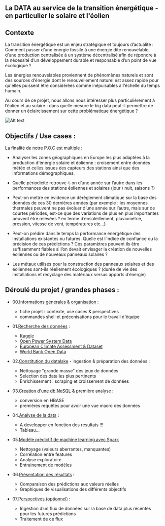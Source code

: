 ## La DATA au service de la transition énergétique - en particulier le solaire et l'éolien

## Contexte

La transition énergétique est un enjeu stratégique et toujours d’actualité : Comment passer d’une énergie fossile à une énergie dite renouvelable, d’une production centralisée à un système décentralisé afin de répondre à la nécessité d’un développement durable et responsable d’un point de vue écologique ? 

Les énergies renouvelables proviennent de phénomènes naturels et sont des sources d'énergie dont le renouvellement naturel est assez rapide pour qu'elles puissent être considérées comme inépuisables à l'échelle du temps humain.

Au cours de ce projet, nous allons nous intéresser plus particulièrement à l’éolien et au solaire : dans quelle mesure le big data peut-il permettre de donner un éclaircissement sur cette problématique énergétique ?

![Alt text](https://github.com/obrunet/Project_Big_Data_Renewable_energies/blob/master/banner.png)

## Objectifs / Use cases :

La finalité de notre P.O.C est multiple :

-	Analyser les zones géographiques en Europe les plus adaptées à la production d'énergie solaire et éolienne : croisement entre données météo et celles issues des capteurs des stations ainsi que des informations démographiques.

-	Quelle périodicité retrouve-t-on d’une année sur l’autre dans les performances des stations éoliennes et solaires (jour / nuit, saisons ?)

-	Peut-on mettre en évidence un dérèglement climatique sur la base des données de ces 30 dernières années (par exemple : les moyennes thermales peuvent ne pas évoluer d’une année sur l’autre, mais sur de courtes périodes, est-ce que des variations de plus en plus importantes peuvent être relevées ? en terme d’ensoleillement, pluviométrie, pression, vitesse de vent, températures etc…)

-	Peut-on prédire dans le temps la performance énergétique des installations existantes ou futures. Quelle est l’indice de confiance ou la précision de ces prédictions ? Ces paramètres peuvent ils être suffisamment fiables si l’on devait envisager la création de nouvelles éoliennes ou de nouveaux panneaux solaires ?

-	Les métaux utilisés pour la construction des panneaux solaires et des éoliennes sont-ils réellement écologiques ? (durée de vie des installations et recyclage des matériaux versus apports d’énergie)


## Déroulé du projet / grandes phases : 

-	00.[Informations générales & organisation](https://github.com/obrunet/Project_Big_Data_Renewable_energies/tree/master/00_infos) :
	- fiche projet : contexte, use cases & perspectives
	- commandes shell et préconisations pour le travail d'équipe

-	01.[Recherche des données](https://github.com/obrunet/Project_Big_Data_Renewable_energies/tree/master/01_datasets) : 
	- [Kaggle](kaggle.com)
	- [Open Power System Data](https://open-power-system-data.org/)
	- [European Climate Assessment & Dataset](https://www.ecad.eu/)
	- [World Bank Open Data](https://data.worldbank.org/)

-	02.[Constitution du datalake](https://github.com/obrunet/Project_Big_Data_Renewable_energies/tree/master/02_datalake) - ingestion & préparation des données :
	- Nettoyage "grande masse" des jeux de données
	- Selection des data les plus pertinents
	- Enrichissement : scraping et croissement de données

-	03.[Creation d'une db NoSQL](https://github.com/obrunet/Project_Big_Data_Renewable_energies/tree/master/03_NoSql) & première analyse :
	- conversion en HBASE
	- premières requêtes pour avoir une vue macro des données


-	04.[Analyse de la data](https://github.com/obrunet/Project_Big_Data_Renewable_energies/tree/master/04_data_analysis) :
	- A developper en fonction des résultats !!!
	- Tableau...

-	05.[Modèle prédictif de machine learning avec Spark](https://github.com/obrunet/Project_Big_Data_Renewable_energies/tree/master/05_spark_ML)
    - Nettoyage (valeurs aberrantes, manquantes)
    - Corrélation entre features
    - Analyse exploratoire
    - Entrainement de modèles

-	06.[Présentation des résultats](https://github.com/obrunet/Project_Big_Data_Renewable_energies/tree/master/06_resultats) :
    -	Comparaison des prédictions aux valeurs réelles
    -	Graphiques de visualisations des différents objectifs

-	07.[Perspectives (optionnel)](https://github.com/obrunet/Project_Big_Data_Renewable_energies/tree/master/07_perspectives) :
    -	Ingestion d’un flux de données sur la base de data plus récentes pour les futures prédictions
    -	Traitement de ce flux
